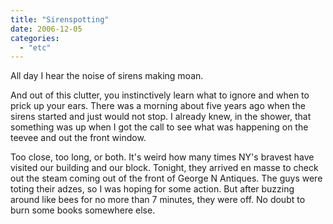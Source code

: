 ```yaml
---
title: "Sirenspotting"
date: 2006-12-05
categories: 
  - "etc"
---
```


All day I hear the noise of sirens making moan.

And out of this clutter, you instinctively learn what to ignore and when to prick up your ears. There was a morning about five years ago when the sirens started and just would not stop. I already knew, in the shower, that something was up when I got the call to see what was happening on the teevee and out the front window.

Too close, too long, or both. It's weird how many times NY's bravest have visited our building and our block. Tonight, they arrived en masse to check out the steam coming out of the front of George N Antiques. The guys were toting their adzes, so I was hoping for some action. But after buzzing around like bees for no more than 7 minutes, they were off. No doubt to burn some books somewhere else.
